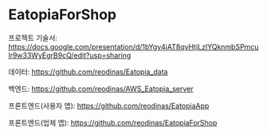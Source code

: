 # EatopiaForShop
프로젝트 기술서: https://docs.google.com/presentation/d/1bYgy4jAT8qyHtjLzlYQknmbSPmculr9w33WyEgrB9cQ/edit?usp=sharing

데이터: https://github.com/reodinas/Eatopia_data

백엔드: https://github.com/reodinas/AWS_Eatopia_server

프론트엔드(사용자 앱): https://github.com/reodinas/EatopiaApp

프론트엔드(업체 앱): https://github.com/reodinas/EatopiaForShop
